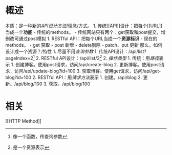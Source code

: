 # 概述
本质：是一种新的*API设计方法*/理念/方式。
	1. 传统[[API]]设计：把每个[[URL]]当成一个**功能** 
		- 传统的methods。
			- 传统网站只有两个：get获取和post提交，增删改可通过post模拟
	1. RESTful API：把每个URL当成一个**资源标识** 
		- 现在的methods。
			- get 获取
			- post 新增
			- delete删除
			- patch、put 更新
那么，如何设计成一个资源？/特性
	1. 尽量不用*查询参数* 
		1. 传统API设计：/api/list?pageIndex=2[^1] 
		2. RESTful API设计：/api/list/2[^2] 
	2. *操作类型* 
		1. 传统：用*路径*表示
			1. 创建博客。使用post请求，访问/api/create-blog
			2. 更新博客。使用post请求，访问/api/update-blog?id=100
			3. 获取博客。使用get请求，访问/api/get-blog?id=100
		2. RESTful API：用*请求方法*表示
			1. 创建。/api/blog
			2. 更新。/api/blog/100
			3. 获取。/api/blog/100

# 相关
[[HTTP Method]] 


[^1]: 像一个函数，传查询参数
[^2]: 是一个资源表示